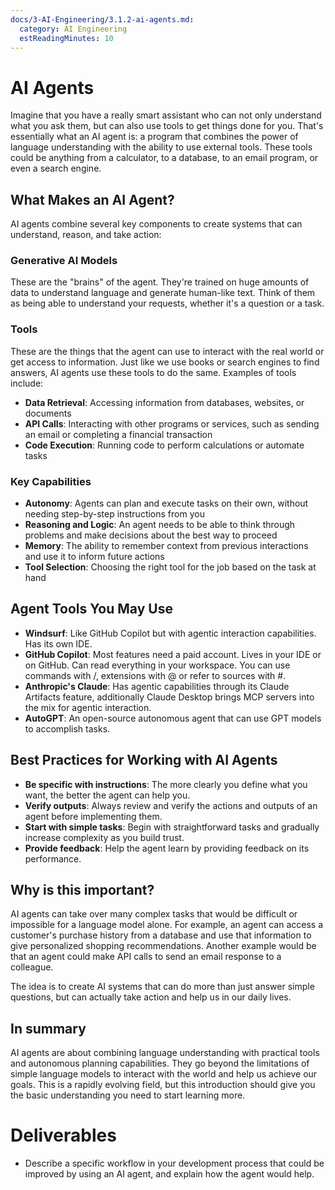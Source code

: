 ```yaml
---
docs/3-AI-Engineering/3.1.2-ai-agents.md:
  category: AI Engineering
  estReadingMinutes: 10
---
```

# AI Agents

Imagine that you have a really smart assistant who can not only understand what you ask them, but can also use tools to get things done for you. That's essentially what an AI agent is: a program that combines the power of language understanding with the ability to use external tools. These tools could be anything from a calculator, to a database, to an email program, or even a search engine.

## What Makes an AI Agent?

AI agents combine several key components to create systems that can understand, reason, and take action:

### Generative AI Models

These are the "brains" of the agent. They're trained on huge amounts of data to understand language and generate human-like text. Think of them as being able to understand your requests, whether it's a question or a task.

### Tools

These are the things that the agent can use to interact with the real world or get access to information. Just like we use books or search engines to find answers, AI agents use these tools to do the same. Examples of tools include:

* **Data Retrieval**: Accessing information from databases, websites, or documents
* **API Calls**: Interacting with other programs or services, such as sending an email or completing a financial transaction
* **Code Execution**: Running code to perform calculations or automate tasks

### Key Capabilities

* **Autonomy**: Agents can plan and execute tasks on their own, without needing step-by-step instructions from you
* **Reasoning and Logic**: An agent needs to be able to think through problems and make decisions about the best way to proceed
* **Memory**: The ability to remember context from previous interactions and use it to inform future actions
* **Tool Selection**: Choosing the right tool for the job based on the task at hand

## Agent Tools You May Use

* **Windsurf**: Like GitHub Copilot but with agentic interaction capabilities. Has its own IDE.
* **GitHub Copilot**: Most features need a paid account. Lives in your IDE or on GitHub. Can read everything in your workspace. You can use commands with /, extensions with @ or refer to sources with #.
* **Anthropic's Claude**: Has agentic capabilities through its Claude Artifacts feature, additionally Claude Desktop brings MCP servers into the mix for agentic interaction.
* **AutoGPT**: An open-source autonomous agent that can use GPT models to accomplish tasks.

## Best Practices for Working with AI Agents

* **Be specific with instructions**: The more clearly you define what you want, the better the agent can help you.
* **Verify outputs**: Always review and verify the actions and outputs of an agent before implementing them.
* **Start with simple tasks**: Begin with straightforward tasks and gradually increase complexity as you build trust.
* **Provide feedback**: Help the agent learn by providing feedback on its performance.

## Why is this important?

AI agents can take over many complex tasks that would be difficult or impossible for a language model alone. For example, an agent can access a customer's purchase history from a database and use that information to give personalized shopping recommendations. Another example would be that an agent could make API calls to send an email response to a colleague.

The idea is to create AI systems that can do more than just answer simple questions, but can actually take action and help us in our daily lives.

## In summary

AI agents are about combining language understanding with practical tools and autonomous planning capabilities. They go beyond the limitations of simple language models to interact with the world and help us achieve our goals. This is a rapidly evolving field, but this introduction should give you the basic understanding you need to start learning more.

# Deliverables

* Describe a specific workflow in your development process that could be improved by using an AI agent, and explain how the agent would help.
